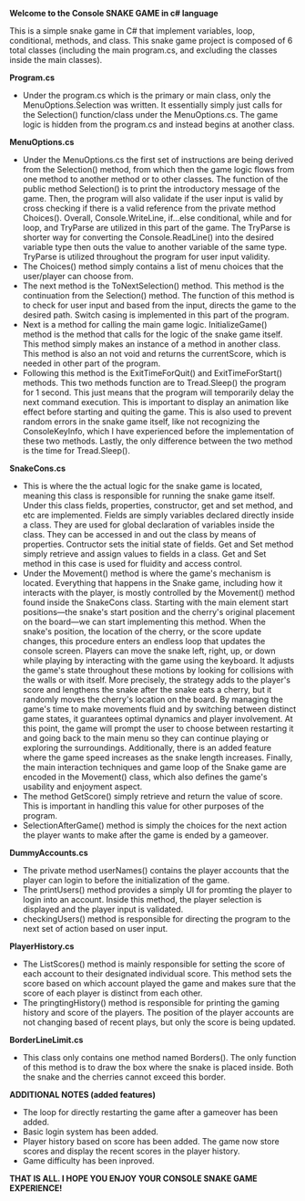 **Welcome to the Console SNAKE GAME in c# language**

  This is a simple snake game in C# that implement variables, loop, conditional, methods, and class. This snake game project is composed of 6 total classes (including the main program.cs, and excluding the classes inside the main classes). 

**Program.cs**
  - Under the program.cs which is the primary or main class, only the MenuOptions.Selection was written. It essentially simply just calls for the Selection() function/class under the MenuOptions.cs. The game logic is hidden from the program.cs and instead begins at another class.

**MenuOptions.cs**
  - Under the MenuOptions.cs the first set of instructions are being derived from the Selection() method, from which then the game logic flows from one method to another method or to other classes. The function of the public method Selection() is to print the introductory message of the game. Then, the program will also validate if the user input is valid by cross checking if there is a valid reference from the private method Choices(). Overall, Console.WriteLine, if...else conditional, while and for loop, and TryParse are utilized in this part of the game. The TryParse is shorter way for converting the Console.ReadLine() into the desired variable type then outs the value to another variable of the same type. TryParse is utilized throughout the program for user input validity.
  - The Choices() method simply contains a list of menu choices that the user/player can choose from.
  - The next method is the ToNextSelection() method. This method is the continuation from the Selection() method. The function of this method is to check for user input and based from the input, directs the game to the desired path. Switch casing is implemented in this part of the program.
  - Next is a method for calling the main game logic. InitializeGame() method is the method that calls for the logic of the snake game itself. This method simply makes an instance of a method in another class. This method is also an not void and returns the currentScore, which is needed in other part of the program.
  - Following this method is the ExitTimeForQuit() and ExitTimeForStart() methods. This two methods function are to Tread.Sleep() the program for 1 second. This just means that the program will temporarily delay the next command execution. This is important to display an animation like effect before starting and quiting the game. This is also used to prevent random errors in the snake game itself, like not recognizing the ConsoleKeyInfo, which I have experienced before the implementation of these two methods. Lastly, the only difference between the two method is the time for Tread.Sleep().

**SnakeCons.cs**
  - This is where the the actual logic for the snake game is located, meaning this class is responsible for running the snake game itself. Under this class fields, properties, constructor, get and set method, and etc are implemented. Fields are simply variables declared directly inside a class. They are used for global declaration of variables inside the class. They can be accessed in and out the class by means of properties. Contructor sets the initial state of fields. Get and Set method simply retrieve and assign values to fields in a class. Get and Set method in this case is used for fluidity and access control.
  - Under the Movement() method is where the game's mechanism is located. Everything that happens in the Snake game, including how it interacts with the player, is mostly controlled by the Movement() method found inside the SnakeCons class. Starting with the main element start positions—the snake's start position and the cherry's original placement on the board—we can start implementing this method. When the snake's position, the location of the cherry, or the score update changes, this procedure enters an endless loop that updates the console screen. Players can move the snake left, right, up, or down while playing by interacting with the game using the keyboard. It adjusts the game's state throughout these motions by looking for collisions with the walls or with itself. More precisely, the strategy adds to the player's score and lengthens the snake after the snake eats a cherry, but it randomly moves the cherry's location on the board. By managing the game's time to make movements fluid and by switching between distinct game states, it guarantees optimal dynamics and player involvement. At this point, the game will prompt the user to choose between restarting it and going back to the main menu so they can continue playing or exploring the surroundings. Additionally, there is an added feature where the game speed increases as the snake length increases. Finally, the main interaction techniques and game loop of the Snake game are encoded in the Movement() class, which also defines the game's usability and enjoyment aspect.
  - The method GetScore() simply retrieve and return the value of score. This is important in handling this value for other purposes of the program.
  - SelectionAfterGame() method is simply the choices for the next action the player wants to make after the game is ended by a gameover.

**DummyAccounts.cs**
  - The private method userNames() contains the player accounts that the player can login to before the initialization of the game.
  - The printUsers() method provides a simply UI for promting the player to login into an account. Inside this method, the player selection is displayed and the player input is validated.
  - checkingUsers() method is responsible for directing the program to the next set of action based on user input.

**PlayerHistory.cs**
  - The ListScores() method is mainly responsible for setting the score of each account to their designated individual score. This method sets the score based on which account played the game and makes sure that the score of each player is distinct from each other.
  - The pringtingHistory() method is responsible for printing the gaming history and score of the players. The position of the player accounts are not changing based of recent plays, but only the score is being updated.

**BorderLineLimit.cs**
  - This class only contains one method named Borders(). The only function of this method is to draw the box where the snake is placed inside. Both the snake and the cherries cannot exceed this border.

**ADDITIONAL NOTES (added features)**
  - The loop for directly restarting the game after a gameover has been added.
  - Basic login system has been added.
  - Player history based on score has been added. The game now store scores and display the         recent scores in the player history.
  - Game difficulty has been inproved.



**THAT IS ALL. I HOPE YOU ENJOY YOUR CONSOLE SNAKE GAME EXPERIENCE!**




